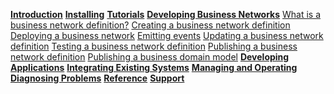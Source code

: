 **[Introduction](../introduction/introduction.html)**
**[Installing](../getting-started/getting-started.html)**
**[Tutorials](../tutorials/tutorials.html)**
**[Developing Business Networks](../business-network/businessnetwork.html)**
[What is a business network definition?](../business-network/businessnetworkdefinition.html)
[Creating a business network definition](../business-network/bnd-define.html)
[Deploying a business network](../business-network/deploybusinessnetwork.html)
[Emitting events](../business-network/publishing-events.html)
[Updating a business network definition](../business-network/runtime-update.html)
[Testing a business network definition](../business-network/testing.html)
[Publishing a business network definition](../business-network/bnd-publish.html)
[Publishing a business domain model](../business-network/model-publish.html)
**[Developing Applications](../applications/genapp.html)**
**[Integrating Existing Systems](../integrating/integrating-index.html)**
**[Managing and Operating](../managing/managingindex.html)**
**[Diagnosing Problems](../problems/diagnostics.html)**
**[Reference](../reference/MeetTheModules.html)**
**[Support](../support/index.html)**
